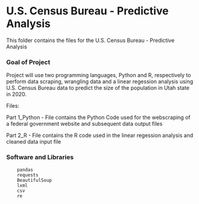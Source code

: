 # U.S. Census Bureau - Predictive Analysis 

This folder contains the files for the U.S. Census Bureau - Predictive Analysis 


### Goal of Project

Project will use two programming languages, Python and R, respectively to perform data scraping, wrangling data and a linear regession analysis using U.S. Census Bureau data to predict the size of the population in Utah state in 2020.

Files: 

Part 1_Python - File contains the Python Code used for the webscraping of a federal government website and subsequent data output files

Part 2_R - File contains the R code used in the linear regession analysis and cleaned data input file


### Software and Libraries
        pandas 
        requests
        BeautifulSoup
        lxml
        csv
        re
        
